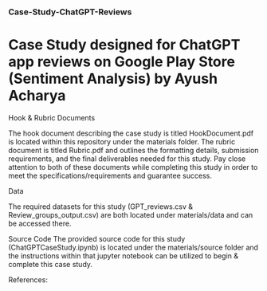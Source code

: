 ### Case-Study-ChatGPT-Reviews
# Case Study designed for ChatGPT app reviews on Google Play Store (Sentiment Analysis) by Ayush Acharya
Hook & Rubric Documents 

The hook document describing the case study is titled HookDocument.pdf is located within this repository under the materials folder. The rubric document is titled Rubric.pdf and outlines the formatting details, submission requirements, and the final deliverables needed for this study. Pay close attention to both of these documents while completing this study in order to meet the specifications/requirements and guarantee success. 

Data 

The required datasets for this study (GPT_reviews.csv & Review_groups_output.csv) are both located under materials/data and can be accessed there. 

Source Code
The provided source code for this study (ChatGPTCaseStudy.ipynb) is located under the materials/source folder and the instructions within that jupyter notebook can be utilized to begin & complete this case study. 

References:
